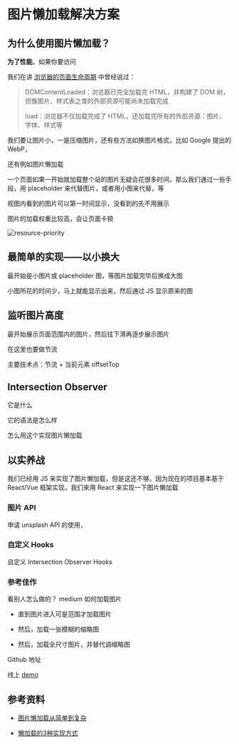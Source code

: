# 图片懒加载解决方案



## 为什么使用图片懒加载？

**为了性能**。如果你要访问



我们在讲 [浏览器的页面生命周期](../../Browser/页面生命周期.md) 中曾经说过：

> DOMContentLoaded：浏览器已完全加载完 HTML，并构建了 DOM 树，但像图片、样式表之类的外部资源可能尚未加载完成
>
> load：浏览器不仅加载完成了 HTML，还加载完所有的外部资源：图片、字体、样式等

我们要让图片小，一是压缩图片，还有些方法如换图片格式，比如 Google 提出的 WebP，

还有例如图片懒加载

一个页面如果一开始就加载整个站的图片无疑会花很多时间，那么我们通过一些手段，用 placeholder 来代替图片，或者用小图来代替，等

视图内看到的图片可以第一时间显示，没看到的先不用展示

图片的加载权重比较高，会让页面卡顿



![resource-priority](https://i.loli.net/2021/09/13/vW7DyaxABizjuNr.jpg)



## 最简单的实现——以小换大

最开始是小图片或 placeholder 图，等图片加载完毕后换成大图

小图所花的时间少，马上就能显示出来，然后通过 JS 显示原来的图



## 监听图片高度

最开始展示页面范围内的图片，然后往下滑再逐步展示图片

在这里也要做节流

主要技术点：节流 + 当前元素 offsetTop





## Intersection Observer

它是什么

它的语法是怎么样

怎么用这个实现图片懒加载



## 以实养战

我们已经用 JS 来实现了图片懒加载，但是这还不够。因为现在的项目基本基于 React/Vue 框架实现，我们来用 React 来实现一下图片懒加载

### 图片 API

申请 unsplash API 的使用， 

### 自定义 Hooks

 自定义 Intersection Observer  Hooks

### 参考佳作

看别人怎么做的？ medium 如何加载图片

- 直到图片进入可是范围才加载图片

- 然后，加载一张模糊的缩略图

- 然后，加载全尺寸图片，并替代调缩略图



Github 地址

线上 [demo](https://codepen.io/jojobo/pen/QWEzYvY)







## 参考资料

- [图片懒加载从简单到复杂](https://hateonion.me/posts/19jan30/)

- [懒加载的3种实现方式](https://segmentfault.com/a/1190000017795499)




